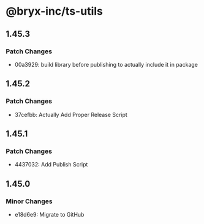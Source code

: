 # @bryx-inc/ts-utils

## 1.45.3

### Patch Changes

-   00a3929: build library before publishing to actually include it in package

## 1.45.2

### Patch Changes

-   37cefbb: Actually Add Proper Release Script

## 1.45.1

### Patch Changes

-   4437032: Add Publish Script

## 1.45.0

### Minor Changes

-   e18d6e9: Migrate to GitHub
